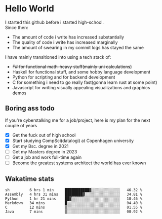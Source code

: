 # Hello World

I started this github before i started high-school.  
Since then:
- The amount of code i write has increased substantially
- The quality of code i write has increased marginally
- The amount of swearing in my commit logs has stayed the same

I have mainly transitioned into using a tech stack of:
- ~~F# for functional math-heavy stuff(mainly uni calculations)~~
- Haskell for functional stuff, and some hobby language development
- Python for scripting and for backend development
- C for something i need to go really fast(gonna learn rust at some point)
- Javascript for writing visually appealing visualizations and graphics demos

## Boring ass todo
If you're cyberstalking me for a job/project, here is my plan for the next couple of years
- [x] Get the fuck out of high school
- [x] Start studying CompSci(datalogi) at Copenhagen university
- [x] Get my Bsc. degree in 2021
- [ ] Get my Masters degree in 2023
- [ ] Get a job and work full-time again
- [ ] Become the greatest systems architect the world has ever known

## Wakatime stats
<!--START_SECTION:waka-->

```text
sh         6 hrs 1 min     ███████████▓░░░░░░░░░░░░░   46.32 %
Assembly   4 hrs 31 mins   ████████▓░░░░░░░░░░░░░░░░   34.81 %
Python     1 hr 21 mins    ██▓░░░░░░░░░░░░░░░░░░░░░░   10.46 %
Markdown   34 mins         █░░░░░░░░░░░░░░░░░░░░░░░░   04.40 %
C          12 mins         ▒░░░░░░░░░░░░░░░░░░░░░░░░   01.55 %
Java       7 mins          ▒░░░░░░░░░░░░░░░░░░░░░░░░   00.92 %
```

<!--END_SECTION:waka-->
